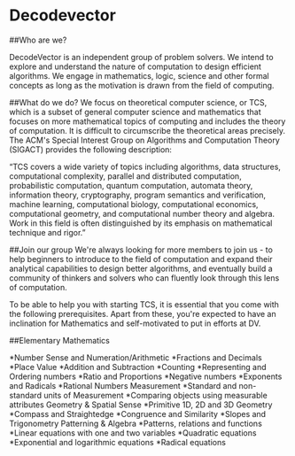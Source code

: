 Decodevector
=======

##Who are we?

DecodeVector is an independent group of problem solvers. We intend to explore and understand the nature of computation to design efficient algorithms. We engage in mathematics, logic, science and other formal concepts as long as the motivation is drawn from the field of computing.

##What do we do?
We focus on theoretical computer science, or TCS, which is a subset of general computer science and mathematics that focuses on more mathematical topics of computing and includes the theory of computation. It is difficult to circumscribe the theoretical areas precisely. The ACM's Special Interest Group on Algorithms and Computation Theory (SIGACT) provides the following description:

“TCS covers a wide variety of topics including algorithms, data structures, computational complexity, parallel and distributed computation, probabilistic computation, quantum computation, automata theory, information theory, cryptography, program semantics and verification, machine learning, computational biology, computational economics, computational geometry, and computational number theory and algebra. Work in this field is often distinguished by its emphasis on mathematical technique and rigor.”

##Join our group
We're always looking for more members to join us - to help beginners to introduce to the field of computation and expand their analytical capabilities to design better algorithms, and eventually build a community of thinkers and solvers who can fluently look through this lens of computation.

To be able to help you with starting TCS, it is essential that you come with the following prerequisites. Apart from these, you're expected to have an inclination for Mathematics and self-motivated to put in efforts at DV.

##Elementary Mathematics

*Number Sense and Numeration/Arithmetic
*Fractions and Decimals
*Place Value
*Addition and Subtraction
*Counting
*Representing and Ordering numbers
*Ratio and Proportions
*Negative numbers
*Exponents and Radicals
*Rational Numbers
Measurement
*Standard and non-standard units of Measurement
*Comparing objects using measurable attributes
Geometry & Spatial Sense
*Primitive 1D, 2D and 3D Geometry
*Compass and Straightedge
*Congruence and Similarity
*Slopes and Trigonometry
Patterning & Algebra
*Patterns, relations and functions
*Linear equations with one and two variables
*Quadratic equations
*Exponential and logarithmic equations
*Radical equations
